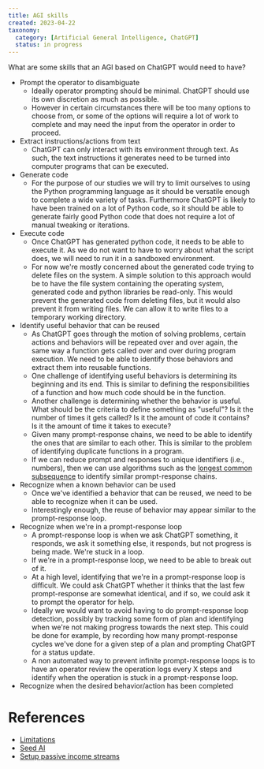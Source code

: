 ```yaml
---
title: AGI skills
created: 2023-04-22
taxonomy:
  category: [Artificial General Intelligence, ChatGPT]
  status: in progress
---
```


What are some skills that an AGI based on ChatGPT would need to have?

* Prompt the operator to disambiguate
	* Ideally operator prompting should be minimal. ChatGPT should use its own discretion as much as possible.
	* However in certain circumstances there will be too many options to choose from, or some of the options will require a lot of work to complete and may need the input from the operator in order to proceed.
* Extract instructions/actions from text
	* ChatGPT can only interact with its environment through text. As such, the text instructions it generates need to be turned into computer programs that can be executed.
* Generate code
	* For the purpose of our studies we will try to limit ourselves to using the Python programming language as it should be versatile enough to complete a wide variety of tasks. Furthermore ChatGPT is likely to have been trained on a lot of Python code, so it should be able to generate fairly good Python code that does not require a lot of manual tweaking or iterations.
* Execute code
	* Once ChatGPT has generated python code, it needs to be able to execute it. As we do not want to have to worry about what the script does, we will need to run it in a sandboxed environment.
	* For now we're mostly concerned about the generated code trying to delete files on the system. A simple solution to this approach would be to have the file system containing the operating system, generated code and python libraries be read-only. This would prevent the generated code from deleting files, but it would also prevent it from writing files. We can allow it to write files to a temporary working directory.
* Identify useful behavior that can be reused
	* As ChatGPT goes through the motion of solving problems, certain actions and behaviors will be repeated over and over again, the same way a function gets called over and over during program execution. We need to be able to identify those behaviors and extract them into reusable functions.
	* One challenge of identifying useful behaviors is determining its beginning and its end. This is similar to defining the responsibilities of a function and how much code should be in the function.
	* Another challenge is determining whether the behavior is useful. What should be the criteria to define something as "useful"? Is it the number of times it gets called? Is it the amount of code it contains? Is it the amount of time it takes to execute?
	* Given many prompt-response chains, we need to be able to identify the ones that are similar to each other. This is similar to the problem of identifying duplicate functions in a program.
	* If we can reduce prompt and responses to unique identifiers (i.e., numbers), then we can use algorithms such as the [longest common subsequence](https://en.wikipedia.org/wiki/Longest_common_subsequence_problem) to identify similar prompt-response chains.
* Recognize when a known behavior can be used
	* Once we've identified a behavior that can be reused, we need to be able to recognize when it can be used.
	* Interestingly enough, the reuse of behavior may appear similar to the prompt-response loop.
* Recognize when we're in a prompt-response loop
	* A prompt-response loop is when we ask ChatGPT something, it responds, we ask it something else, it responds, but not progress is being made. We're stuck in a loop.
	* If we're in a prompt-response loop, we need to be able to break out of it.
	* At a high level, identifying that we're in a prompt-response loop is difficult. We could ask ChatGPT whether it thinks that the last few prompt-response are somewhat identical, and if so, we could ask it to prompt the operator for help.
	* Ideally we would want to avoid having to do prompt-response loop detection, possibly by tracking some form of plan and identifying when we're not making progress towards the next step. This could be done for example, by recording how many prompt-response cycles we've done for a given step of a plan and prompting ChatGPT for a status update.
	* A non automated way to prevent infinite prompt-response loops is to have an operator review the operation logs every X steps and identify when the operation is stuck in a prompt-response loop.
* Recognize when the desired behavior/action has been completed

# References
* [Limitations](../limitations/article.md)
* [Seed AI](../seed-ai/article.md)
* [Setup passive income streams](../setup-passive-income-streams/article.md)
